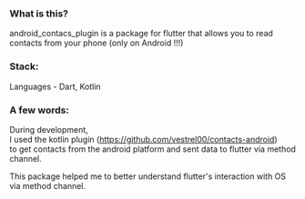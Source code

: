 ### What is this?
android_contacs_plugin is a package for flutter that allows you to read contacts from your phone (only on Android !!!)

  
### Stack:
Languages - Dart, Kotlin
  
### A few words:
During development,  
I used the kotlin plugin (https://github.com/vestrel00/contacts-android)  
to get contacts from the android platform and sent data to flutter via method channel.

This package helped me to better understand flutter's interaction with OS via method channel.
